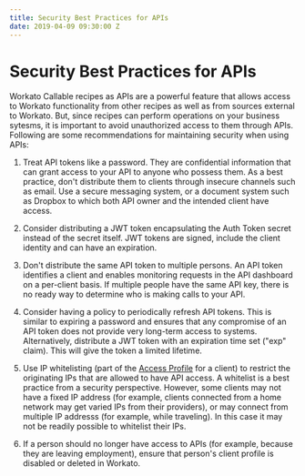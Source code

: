 ```yaml
---
title: Security Best Practices for APIs
date: 2019-04-09 09:30:00 Z
---
```

# Security Best Practices for APIs

Workato Callable recipes as APIs are a powerful feature that allows access to Workato functionality from other recipes as well as from sources external to Workato. But, since recipes can perform operations on your business sytesms, it is important to avoid unauthorized access to them through APIs. Following are some recommendations for maintaining security when using APIs:

1) Treat API tokens like a password. They are confidential information that can grant access to your API to anyone who possess them. As a best practice, don't distribute them to clients through insecure channels such as email. Use a secure messaging system, or a document system such as Dropbox to which both API owner and the intended client have access.

2) Consider distributing a JWT token encapsulating the Auth Token secret instead of the secret itself. JWT tokens are signed, include the client identity and can have an expiration.

3) Don't distribute the same API token to multiple persons. An API token identifies a client and enables monitoring requests in the API dashboard on a per-client basis. If multiple people have the same API key, there is no ready way to determine who is making calls to your API.

4) Consider having a policy to periodically refresh API tokens. This is similar to expiring a password and ensures that any compromise of an API token does not provide very long-term access to systems. Alternatively, distribute a JWT token with an expiration time set ("exp" claim). This will give the token a limited lifetime.

5) Use IP whitelisting (part of the [Access Profile](/api-mgmt/api-client-mgmt.md) for a client) to restrict the originating IPs that are allowed to have API access. A whitelist is a best practice from a security
perspective. However, some clients may not have a fixed IP address
(for example, clients connected from a home network may get varied IPs
from their providers), or may connect from multiple IP addresss (for
example, while traveling). In this case it may not be readily possible
to whitelist their IPs.

6) If a person should no longer have access to APIs (for example, because they are leaving employment), ensure that person's client profile is disabled or deleted in Workato.
